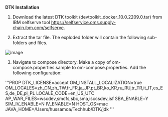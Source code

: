 **DTK Installation**

1. Download the latest DTK toolkit (devtoolkit_docker_10.0.2209.0.tar) from IBM selfserve tool https://selfservice.oms.supply-chain.ibm.com/selfserve.

2. Extract the tar file. The exploded folder will contain the following sub-folders and files.

![image](https://user-images.githubusercontent.com/93929892/211470566-dbf2d5df-4d12-4142-9302-c0b978e5e380.png)

3. Navigate to compose directory. Make a copy of om-compose.properties.sample to om-compose.properties. Add the following configuration:

'''PROP
DTK_LICENSE=accept
OM_INSTALL_LOCALIZATION=true
OM_LOCALES=zh_CN,zh_TW,fr_FR,ja_JP,pt_BR,ko_KR,ru_RU,tr_TR,it_IT,es_ES,de_DE,pl_PL
LOCALE_CODE=en_US_UTC
AP_WAR_FILES=wscdev,smcfs,sbc,sma,isccsdev,isf
SBA_ENABLE=Y
SIM_IV_ENABLE=N
IV_ENABLE=N
HOST_OS=mac
JAVA_HOME=/Users/hussamoa/Techhub/DTK/jdk
'''
